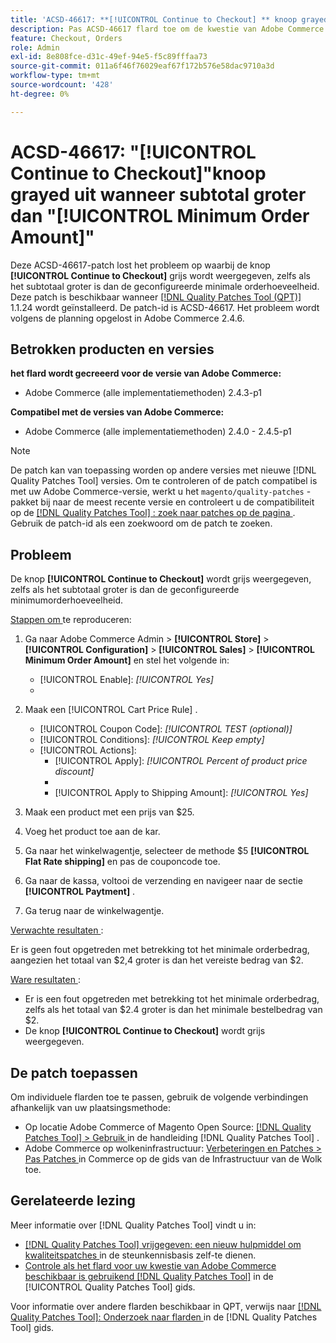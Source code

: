 ```yaml
---
title: 'ACSD-46617: **[!UICONTROL Continue to Checkout] ** knoop grayed uit wanneer subtotaal groter dan gevormde minimumordehoeveelheid'
description: Pas ACSD-46617 flard toe om de kwestie van Adobe Commerce op te lossen waar de **[!UICONTROL Continue to Checkout] ** knoop uit grayed is zelfs als subtotal groter is dan de gevormde minimumordehoeveelheid.
feature: Checkout, Orders
role: Admin
exl-id: 8e808fce-d31c-49ef-94e5-f5c89fffaa73
source-git-commit: 011a6f46f76029eaf67f172b576e58dac9710a3d
workflow-type: tm+mt
source-wordcount: '428'
ht-degree: 0%

---
```


# ACSD-46617: &quot;[!UICONTROL Continue to Checkout]&quot;knoop grayed uit wanneer subtotal groter dan &quot;[!UICONTROL Minimum Order Amount]&quot;

Deze ACSD-46617-patch lost het probleem op waarbij de knop **[!UICONTROL Continue to Checkout]** grijs wordt weergegeven, zelfs als het subtotaal groter is dan de geconfigureerde minimale orderhoeveelheid. Deze patch is beschikbaar wanneer [[!DNL Quality Patches Tool (QPT)] ](https://experienceleague.adobe.com/en/docs/commerce-operations/tools/quality-patches-tool/quality-patches-tool-to-self-serve-quality-patches) 1.1.24 wordt geïnstalleerd. De patch-id is ACSD-46617. Het probleem wordt volgens de planning opgelost in Adobe Commerce 2.4.6.

## Betrokken producten en versies

**het flard wordt gecreeerd voor de versie van Adobe Commerce:**

* Adobe Commerce (alle implementatiemethoden) 2.4.3-p1

**Compatibel met de versies van Adobe Commerce:**

* Adobe Commerce (alle implementatiemethoden) 2.4.0 - 2.4.5-p1

>[!NOTE]
>
>De patch kan van toepassing worden op andere versies met nieuwe [!DNL Quality Patches Tool] versies. Om te controleren of de patch compatibel is met uw Adobe Commerce-versie, werkt u het `magento/quality-patches` -pakket bij naar de meest recente versie en controleert u de compatibiliteit op de [[!DNL Quality Patches Tool] : zoek naar patches op de pagina ](https://experienceleague.adobe.com/tools/commerce-quality-patches/index.html) . Gebruik de patch-id als een zoekwoord om de patch te zoeken.

## Probleem

De knop **[!UICONTROL Continue to Checkout]** wordt grijs weergegeven, zelfs als het subtotaal groter is dan de geconfigureerde minimumorderhoeveelheid.

<u> Stappen om </u> te reproduceren:

1. Ga naar Adobe Commerce Admin > **[!UICONTROL Store]** > **[!UICONTROL Configuration]** > **[!UICONTROL Sales]** > **[!UICONTROL Minimum Order Amount]** en stel het volgende in:
   * [!UICONTROL Enable]: *[!UICONTROL Yes]*
   * 
     [!UICONTROL Minimum Amount]: *2*

1. Maak een [!UICONTROL Cart Price Rule] .
   * [!UICONTROL Coupon Code]: *[!UICONTROL TEST (optional)]*
   * [!UICONTROL Conditions]: *[!UICONTROL Keep empty]*
   * [!UICONTROL Actions]:
      * [!UICONTROL Apply]: *[!UICONTROL Percent of product price discount]*
      * 
        [!UICONTROL Discount Amount]: *92*
      * [!UICONTROL Apply to Shipping Amount]: *[!UICONTROL Yes]*
1. Maak een product met een prijs van $25.
1. Voeg het product toe aan de kar.
1. Ga naar het winkelwagentje, selecteer de methode $5 **[!UICONTROL Flat Rate shipping]** en pas de couponcode toe.
1. Ga naar de kassa, voltooi de verzending en navigeer naar de sectie **[!UICONTROL Paytment]** .
1. Ga terug naar de winkelwagentje.

<u> Verwachte resultaten </u>:

Er is geen fout opgetreden met betrekking tot het minimale orderbedrag, aangezien het totaal van $2,4 groter is dan het vereiste bedrag van $2.

<u> Ware resultaten </u>:

* Er is een fout opgetreden met betrekking tot het minimale orderbedrag, zelfs als het totaal van $2.4 groter is dan het minimale bestelbedrag van $2.
* De knop **[!UICONTROL Continue to Checkout]** wordt grijs weergegeven.

## De patch toepassen

Om individuele flarden toe te passen, gebruik de volgende verbindingen afhankelijk van uw plaatsingsmethode:

* Op locatie Adobe Commerce of Magento Open Source: [[!DNL Quality Patches Tool] > Gebruik ](/help/tools/quality-patches-tool/usage.md) in de handleiding [!DNL Quality Patches Tool] .
* Adobe Commerce op wolkeninfrastructuur: [ Verbeteringen en Patches > Pas Patches ](https://experienceleague.adobe.com/docs/commerce-cloud-service/user-guide/develop/upgrade/apply-patches.html) in Commerce op de gids van de Infrastructuur van de Wolk toe.

## Gerelateerde lezing

Meer informatie over [!DNL Quality Patches Tool] vindt u in:

* [[!DNL Quality Patches Tool]  vrijgegeven: een nieuw hulpmiddel om kwaliteitspatches ](https://experienceleague.adobe.com/en/docs/commerce-operations/tools/quality-patches-tool/quality-patches-tool-to-self-serve-quality-patches) in de steunkennisbasis zelf-te dienen.
* [ Controle als het flard voor uw kwestie van Adobe Commerce beschikbaar is gebruikend  [!DNL Quality Patches Tool]](/help/tools/quality-patches-tool/patches-available-in-qpt/check-patch-for-magento-issue-with-magento-quality-patches.md) in de [!UICONTROL Quality Patches Tool] gids.


Voor informatie over andere flarden beschikbaar in QPT, verwijs naar [[!DNL Quality Patches Tool]: Onderzoek naar flarden ](https://experienceleague.adobe.com/tools/commerce-quality-patches/index.html) in de [!DNL Quality Patches Tool] gids.
